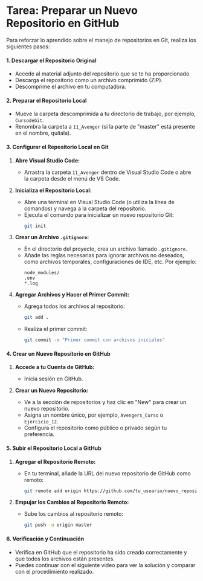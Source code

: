 # Tarea: Preparar un Nuevo Repositorio en GitHub

Para reforzar lo aprendido sobre el manejo de repositorios en Git, realiza los siguientes pasos:

#### 1. **Descargar el Repositorio Original**

- Accede al material adjunto del repositorio que se te ha proporcionado.
- Descarga el repositorio como un archivo comprimido (ZIP).
- Descomprime el archivo en tu computadora.

#### 2. **Preparar el Repositorio Local**

- Mueve la carpeta descomprimida a tu directorio de trabajo, por ejemplo, `CursodeGit`.
- Renombra la carpeta a `11_Avenger` (si la parte de "master" está presente en el nombre, quítala).

#### 3. **Configurar el Repositorio Local en Git**

1. **Abre Visual Studio Code:**
   - Arrastra la carpeta `11_Avenger` dentro de Visual Studio Code o abre la carpeta desde el menú de VS Code.

2. **Inicializa el Repositorio Local:**
   - Abre una terminal en Visual Studio Code (o utiliza la línea de comandos) y navega a la carpeta del repositorio.
   - Ejecuta el comando para inicializar un nuevo repositorio Git:
     ```bash
     git init
     ```

3. **Crear un Archivo `.gitignore`:**
   - En el directorio del proyecto, crea un archivo llamado `.gitignore`.
   - Añade las reglas necesarias para ignorar archivos no deseados, como archivos temporales, configuraciones de IDE, etc. Por ejemplo:
     ```
     node_modules/
     .env
     *.log
     ```

4. **Agregar Archivos y Hacer el Primer Commit:**
   - Agrega todos los archivos al repositorio:
     ```bash
     git add .
     ```
   - Realiza el primer commit:
     ```bash
     git commit -m "Primer commit con archivos iniciales"
     ```

#### 4. **Crear un Nuevo Repositorio en GitHub**

1. **Accede a tu Cuenta de GitHub:**
   - Inicia sesión en GitHub.

2. **Crear un Nuevo Repositorio:**
   - Ve a la sección de repositorios y haz clic en "New" para crear un nuevo repositorio.
   - Asigna un nombre único, por ejemplo, `Avengers_Curso` o `Ejercicio_12`.
   - Configura el repositorio como público o privado según tu preferencia.

#### 5. **Subir el Repositorio Local a GitHub**

1. **Agregar el Repositorio Remoto:**
   - En tu terminal, añade la URL del nuevo repositorio de GitHub como remoto:
     ```bash
     git remote add origin https://github.com/tu_usuario/nuevo_repositorio.git
     ```

2. **Empujar los Cambios al Repositorio Remoto:**
   - Sube los cambios al repositorio remoto:
     ```bash
     git push -u origin master
     ```

#### 6. **Verificación y Continuación**

- Verifica en GitHub que el repositorio ha sido creado correctamente y que todos los archivos están presentes.
- Puedes continuar con el siguiente video para ver la solución y comparar con el procedimiento realizado.